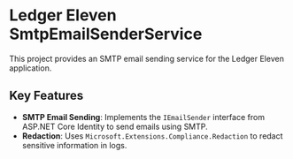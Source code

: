 # Ledger Eleven SmtpEmailSenderService

This project provides an SMTP email sending service for the Ledger Eleven application.

## Key Features

* **SMTP Email Sending**: Implements the `IEmailSender` interface from ASP.NET Core Identity to send emails using SMTP.
* **Redaction**: Uses `Microsoft.Extensions.Compliance.Redaction` to redact sensitive information in logs.
